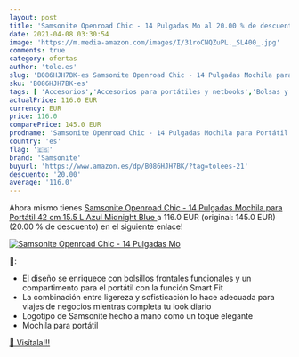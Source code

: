 ```yaml
---
layout: post
title: 'Samsonite Openroad Chic - 14 Pulgadas Mo al 20.00 % de descuento'
date: 2021-04-08 03:30:54
image: 'https://m.media-amazon.com/images/I/31roCNQZuPL._SL400_.jpg'
comments: true
category: ofertas
author: 'tole.es'
slug: 'B086HJH7BK-es Samsonite Openroad Chic - 14 Pulgadas Mochila para...'
sku: 'B086HJH7BK-es'
tags: [ 'Accesorios','Accesorios para portátiles y netbooks','Bolsas y fundas para portátiles y netbooks','Informática','Mochilas para portátiles y netbooks','mochila','samsonite', ]
actualPrice: 116.0 EUR
currency: EUR
price: 116.0
comparePrice: 145.0 EUR
prodname: 'Samsonite Openroad Chic - 14 Pulgadas Mochila para Portátil  42 cm  15.5 L  Azul  Midnight Blue '
country: 'es'
flag: '🇪🇸'
brand: 'Samsonite'
buyurl: 'https://www.amazon.es/dp/B086HJH7BK/?tag=tolees-21'
descuento: '20.00'
average: '116.0'
---
```


Ahora mismo tienes [Samsonite Openroad Chic - 14 Pulgadas Mochila para Portátil  42 cm  15.5 L  Azul  Midnight Blue ](https://www.amazon.es/dp/B086HJH7BK/?tag=tolees-21) a 116.0 EUR (original: 145.0 EUR) (20.00 %  de descuento) en el siguiente enlace!

[![Samsonite Openroad Chic - 14 Pulgadas Mo](https://m.media-amazon.com/images/I/31roCNQZuPL._SL400_.jpg)](https://www.amazon.es/dp/B086HJH7BK/?tag=tolees-21)

🔎:

- El diseño se enriquece con bolsillos frontales funcionales y un compartimento para el portátil con la función Smart Fit
- La combinación entre ligereza y sofisticación lo hace adecuada para viajes de negocios mientras completa tu look diario
- Logotipo de Samsonite hecho a mano como un toque elegante
- Mochila para portátil

[🛒 Visítala!!!](https://www.amazon.es/dp/B086HJH7BK/?tag=tolees-21)
